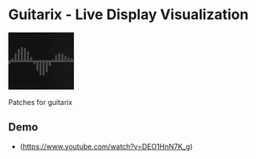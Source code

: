 # Guitarix - Live Display Visualization

![alt text](https://raw.githubusercontent.com/soundbooze/soundbooze-guitarix/master/logo.png "Home")

Patches for guitarix 

## Demo

- (https://www.youtube.com/watch?v=DEO1HnN7K_g)
